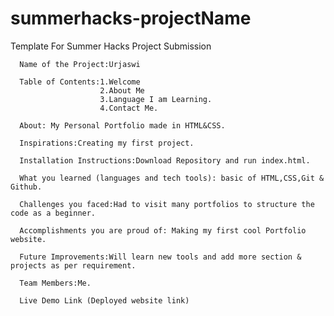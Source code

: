 # summerhacks-projectName
Template For Summer Hacks Project Submission


      Name of the Project:Urjaswi
      
      Table of Contents:1.Welcome
                        2.About Me
                        3.Language I am Learning.
                        4.Contact Me.
      
      About: My Personal Portfolio made in HTML&CSS.
      
      Inspirations:Creating my first project.
            
      Installation Instructions:Download Repository and run index.html.
      
      What you learned (languages and tech tools): basic of HTML,CSS,Git & Github.
      
      Challenges you faced:Had to visit many portfolios to structure the code as a beginner.
      
      Accomplishments you are proud of: Making my first cool Portfolio website.
      
      Future Improvements:Will learn new tools and add more section & projects as per requirement.
      
      Team Members:Me.
      
      Live Demo Link (Deployed website link)
